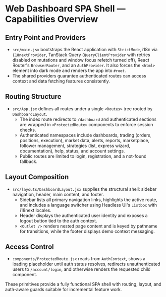 # Web Dashboard SPA Shell — Capabilities Overview

## Entry Point and Providers
- `src/main.jsx` bootstraps the React application with `StrictMode`, i18n via `I18nextProvider`, TanStack Query (`QueryClientProvider` with retries disabled on mutations and window focus refetch turned off), React Router's `BrowserRouter`, and an `AuthProvider`. It also forces the `<html>` element into dark mode and renders the app into `#root`.
- The shared providers guarantee authenticated routes can access context and data fetching features consistently.

## Routing Structure
- `src/App.jsx` defines all routes under a single `<Routes>` tree rooted by `DashboardLayout`.
  - The index route redirects to `/dashboard` and authenticated sections are wrapped in `<ProtectedRoute>` components to enforce session checks.
  - Authenticated namespaces include dashboards, trading (orders, positions, execution), market data, alerts, reports, marketplace, follower management, strategies (list, express wizard, documentation), help, status, and account settings.
  - Public routes are limited to login, registration, and a not-found fallback.

## Layout Composition
- `src/layouts/DashboardLayout.jsx` supplies the structural shell: sidebar navigation, header, main content, and footer.
  - Sidebar lists all primary navigation links, highlights the active route, and includes a language switcher using Headless UI's `Listbox` with i18next locales.
  - Header displays the authenticated user identity and exposes a logout button tied to the auth context.
  - `<Outlet />` renders nested page content and is keyed by pathname for transitions, while the footer displays demo context messaging.

## Access Control
- `components/ProtectedRoute.jsx` reads from `AuthContext`, shows a loading placeholder until auth status resolves, redirects unauthenticated users to `/account/login`, and otherwise renders the requested child component.

These primitives provide a fully functional SPA shell with routing, layout, and auth-aware guards suitable for incremental feature work.

